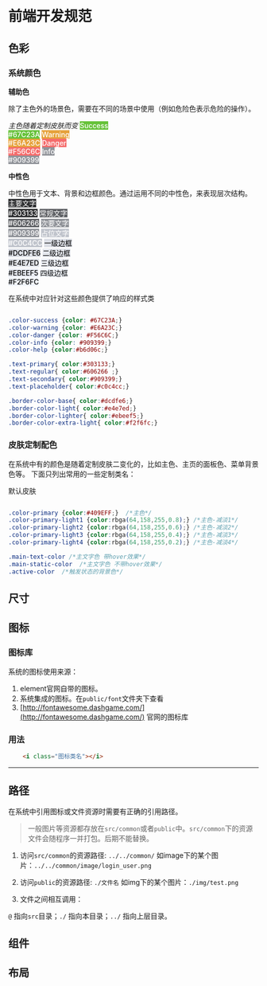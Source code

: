 #  前端开发规范

## 色彩
   
   ### 系统颜色
   
   **辅助色**
   
   除了主色外的场景色，需要在不同的场景中使用（例如危险色表示危险的操作）。

   *主色随着定制皮肤而变*
<el-row :gutter="12">
    <el-col :span="6">
        <el-card style="background:#67C23A;color:#fff;font-weight:500">Success <br/> #67C23A</el-card>
    </el-col>
    <el-col :span="6">
        <el-card style="background:#E6A23C;color:#fff;font-weight:500">Warning <br/> #E6A23C</el-card>
    </el-col>
    <el-col :span="6">
        <el-card style="background:#F56C6C;color:#fff;font-weight:500">Danger <br/> #F56C6C</el-card>
    </el-col>
    <el-col :span="6">
        <el-card style="background:#909399;color:#fff;font-weight:500">Info <br/> #909399</el-card>
    </el-col>
</el-row>

**中性色**

中性色用于文本、背景和边框颜色。通过运用不同的中性色，来表现层次结构。
<el-row :gutter="12">
    <el-col :span="6">
        <el-card style="background:#303133;color:#fff;font-weight:500">主要文字 <br/> #303133</el-card>
        <el-card style="background:#606266;color:#fff;font-weight:500">常规文字 <br/> #606266</el-card>
        <el-card style="background:#909399;color:#fff;font-weight:500">次要文字 <br/> #909399</el-card>
        <el-card style="background:#C0C4CC;color:#fff;font-weight:500">占位文字 <br/> #C0C4CC</el-card>
    </el-col>
    <el-col :span="6">
        <el-card style="background:#DCDFE6;color:#000;font-weight:500">一级边框 <br/> #DCDFE6</el-card>
        <el-card style="background:#E4E7ED;color:#000;font-weight:500">二级边框 <br/> #E4E7ED</el-card>
        <el-card style="background:#EBEEF5;color:#000;font-weight:500">三级边框 <br/> #EBEEF5</el-card>
        <el-card style="background:#F2F6FC;color:#000;font-weight:500">四级边框 <br/> #F2F6FC</el-card>
    </el-col>
</el-row>


在系统中对应针对这些颜色提供了响应的样式类 

```css

.color-success {color: #67C23A;} 
.color-warning {color: #E6A23C;} 
.color-danger {color: #F56C6C;} 
.color-info {color: #909399;} 
.color-help {color:#b6d06c;} 

.text-primary{ color:#303133;} 
.text-regular{ color:#606266 ;} 
.text-secondary{ color:#909399;}
.text-placeholder{ color:#c0c4cc;}

.border-color-base{ color:#dcdfe6;}
.border-color-light{ color:#e4e7ed;}
.border-color-lighter{ color:#ebeef5;}
.border-color-extra-light{ color:#f2f6fc;}

```

 ### 皮肤定制配色
  
   在系统中有的颜色是随着定制皮肤二变化的，比如主色、主页的面板色、菜单背景色等。
   下面只列出常用的一些定制类名：


默认皮肤

```css

.color-primary {color:#409EFF;}  /*主色*/
.color-primary-light1 {color:rbga(64,158,255,0.8);} /*主色-减淡1*/
.color-primary-light2 {color:rbga(64,158,255,0.6);} /*主色-减淡2*/
.color-primary-light3 {color:rbga(64,158,255,0.4);} /*主色-减淡3*/
.color-primary-light4 {color:rbga(64,158,255,0.2);} /*主色-减淡4*/

.main-text-color /*主文字色 带hover效果*/
.main-static-color  /*主文字色 不带hover效果*/
.active-color  /*触发状态的背景色*/

```


## 尺寸



## 图标

### 图标库

系统的图标使用来源：

1. element官网自带的图标。
2. 系统集成的图标。在`public/font`文件夹下查看
3. [http://fontawesome.dashgame.com/](http://fontawesome.dashgame.com/) 官网的图标库


### 用法

```html
    <i class="图标类名"></i>
```

---

## 路径

在系统中引用图标或文件资源时需要有正确的引用路径。

> 一般图片等资源都存放在`src/common`或者`public`中。`src/common`下的资源文件会随程序一并打包。后期不能替换。

1. 访问`src/common`的资源路径: `../../common/`  如image下的某个图片：`../../common/image/login_user.png`

2. 访问`public`的资源路径: `./文件名`  如img下的某个图片：`./img/test.png`

3. 文件之间相互调用：

`@` 指向`src`目录；`./` 指向本目录；`../` 指向上层目录。

## 组件

## 布局


